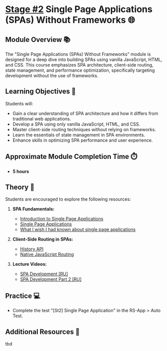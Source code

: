 # [Stage #2](../../) Single Page Applications (SPAs) Without Frameworks 🌐

## Module Overview 📚

The "Single Page Applications (SPAs) Without Frameworks" module is designed for a deep dive into building SPAs using vanilla JavaScript, HTML, and CSS. This course emphasizes SPA architecture, client-side routing, state management, and performance optimization, specifically targeting development without the use of frameworks.

## Learning Objectives 🎯

Students will:

- Gain a clear understanding of SPA architecture and how it differs from traditional web applications.
- Develop a SPA using only vanilla JavaScript, HTML, and CSS.
- Master client-side routing techniques without relying on frameworks.
- Learn the essentials of state management in SPA environments.
- Enhance skills in optimizing SPA performance and user experience.

## Approximate Module Completion Time ⏱️

- **5 hours**

## Theory 📖

Students are encouraged to explore the following resources:

1. **SPA Fundamentals:**

   - [Introduction to Single Page Applications](https://en.wikipedia.org/wiki/Single-page_application)
   - [Single Page Applications](https://developer.mozilla.org/en-US/docs/Glossary/SPA)
   - [What I wish I had known about single page applications](https://stackoverflow.blog/2021/12/28/what-i-wish-i-had-known-about-single-page-applications/)

2. **Client-Side Routing in SPAs:**

   - [History API](https://developer.mozilla.org/en-US/docs/Web/API/History_API)
   - [Native JavaScript Routing](https://css-tricks.com/native-javascript-routing/)

3. **Lecture Videos:**
   - [SPA Development [RU]](https://www.youtube.com/watch?v=njk5inZIwCc)
   - [SPA Development Part 2 [RU]](https://www.youtube.com/watch?v=sOlzPxs_Lg4)

## Practice 💻

- Complete the test "[St2] Single Page Application" in the RS-App > Auto Test.

## Additional Resources 📘

tbd
